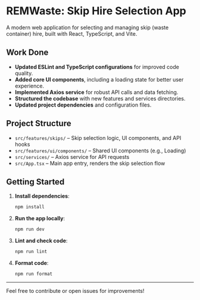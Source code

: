 # REMWaste: Skip Hire Selection App

A modern web application for selecting and managing skip (waste container) hire, built with React, TypeScript, and Vite.

## Work Done

- **Updated ESLint and TypeScript configurations** for improved code quality.
- **Added core UI components**, including a loading state for better user experience.
- **Implemented Axios service** for robust API calls and data fetching.
- **Structured the codebase** with new features and services directories.
- **Updated project dependencies** and configuration files.

## Project Structure

- `src/features/skips/` – Skip selection logic, UI components, and API hooks
- `src/features/ui/components/` – Shared UI components (e.g., Loading)
- `src/services/` – Axios service for API requests
- `src/App.tsx` – Main app entry, renders the skip selection flow

## Getting Started

1. **Install dependencies**:
   ```bash
   npm install
   ```
2. **Run the app locally**:
   ```bash
   npm run dev
   ```
3. **Lint and check code**:
   ```bash
   npm run lint
   ```
4. **Format code**:
   ```bash
   npm run format
   ```

---

Feel free to contribute or open issues for improvements!
